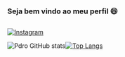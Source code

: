 ### Seja bem vindo ao meu perfil 😄

## 
  
[![Instagram](https://img.shields.io/badge/Instagram-E4405F?style=for-the-badge&logo=instagram&logoColor=white)](https://www.instagram.com/p_nnrique/)

![Pdro GitHub stats](https://github-readme-stats.vercel.app/api?username=Pdro-henriQ&show_icons=true&theme=transparent&hide_border=true)[![Top Langs](https://github-readme-stats.vercel.app/api/top-langs/?username=Pdro-henriQ&layout=compact&hide_title=false&theme=transparent&hide_border=true)](https://github.com/Pdro-henriQ/github-readme-stats)
  
